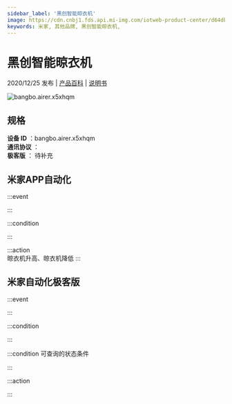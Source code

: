 ```yaml
---
sidebar_label: '黑创智能晾衣机'
image: https://cdn.cnbj1.fds.api.mi-img.com/iotweb-product-center/d64db876c716331fdd453044ab5c9d9f_黑创产品虚拟图168PX168PX.png?GalaxyAccessKeyId=AKVGLQWBOVIRQ3XLEW&Expires=9223372036854775807&Signature=oVKQ+UYwMnyLFVlvbxBY+Lj6X3w=
keywords: 米家, 其他品牌, 黑创智能晾衣机, 
---
```

# 黑创智能晾衣机

2020/12/25 发布 | [产品百科](https://home.mi.com/webapp/content/baike/product/index.html?model=bangbo.airer.x5xhqm/) | [说明书](https://home.mi.com/views/introduction.html?model=bangbo.airer.x5xhqm&region=cn)

![bangbo.airer.x5xhqm](https://cdn.cnbj1.fds.api.mi-img.com/iotweb-product-center/d64db876c716331fdd453044ab5c9d9f_黑创产品虚拟图168PX168PX.png?GalaxyAccessKeyId=AKVGLQWBOVIRQ3XLEW&Expires=9223372036854775807&Signature=oVKQ+UYwMnyLFVlvbxBY+Lj6X3w=)

## 规格  
> 
**设备 ID** ：bangbo.airer.x5xhqm  
**通讯协议** ：  
**极客版**  ： 待补充 


## 米家APP自动化  

:::event  

:::

:::condition  

:::

:::action   
晾衣机升高、晾衣机降低
:::

## 米家自动化极客版  

:::event  

:::

:::condition  

:::

:::condition 可查询的状态条件  

:::

:::action  

:::

        
